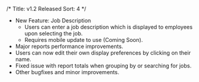 /*
Title: v1.2 Released
Sort: 4
*/
- New Feature: Job Description 
   - Users can enter a job description which is displayed to employees upon selecting the job.
   - Requires mobile update to use (Coming Soon).
- Major reports performance improvements.
- Users can now edit their own display preferences by clicking on their name.
- Fixed issue with report totals when grouping by or searching for jobs.
- Other bugfixes and minor improvements.